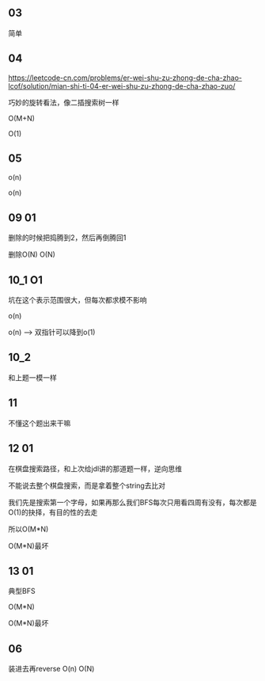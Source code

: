 ## 03 

简单

## 04 

https://leetcode-cn.com/problems/er-wei-shu-zu-zhong-de-cha-zhao-lcof/solution/mian-shi-ti-04-er-wei-shu-zu-zhong-de-cha-zhao-zuo/

巧妙的旋转看法，像二插搜索树一样

O(M+N)

O(1)

## 05 

o(n)

o(n)

## 09 01 

删除的时候把捣腾到2，然后再倒腾回1

删除O(N) O(N)

## 10_1 O1

坑在这个表示范围很大，但每次都求模不影响

o(n)

o(n) --> 双指针可以降到o(1)

## 10_2 

和上题一模一样

## 11 

不懂这个题出来干嘛

## 12 01 

在棋盘搜索路径，和上次给jdl讲的那道题一样，逆向思维

不能说去整个棋盘搜索，而是拿着整个string去比对

我们先是搜索第一个字母，如果再那么我们BFS每次只用看四周有没有，每次都是O(1)的抉择，有目的性的去走

所以O(M*N)

O(M*N)最坏

## 13 01

典型BFS

O(M*N)

O(M*N)最坏

## 06 

装进去再reverse O(n) O(N)


